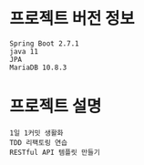 # 프로젝트 버전 정보
    Spring Boot 2.7.1
    java 11
    JPA
    MariaDB 10.8.3
    
# 프로젝트 설명
    1일 1커밋 생활화
    TDD 리팩토링 연습
    RESTful API 템플릿 만들기
